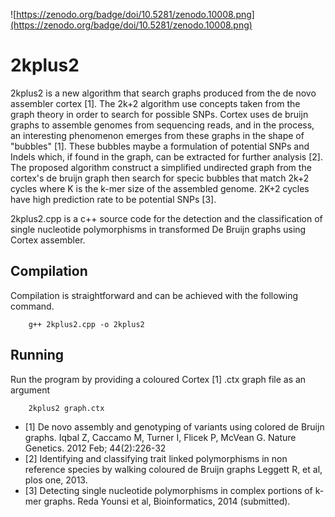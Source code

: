 ![https://zenodo.org/badge/doi/10.5281/zenodo.10008.png](https://zenodo.org/badge/doi/10.5281/zenodo.10008.png)

# 2kplus2

2kplus2 is a new algorithm that search graphs produced from the de novo assembler cortex [1]. The 2k+2 algorithm use concepts taken from the graph theory in order to search for possible SNPs. Cortex uses de bruijn graphs to assemble genomes from sequencing reads, and in the process, an interesting phenomenon emerges from these graphs in the shape of "bubbles" [1]. These bubbles maybe a formulation of potential SNPs and Indels which, if found in the graph, can be extracted for further analysis [2]. The proposed algorithm construct a simplified undirected graph from the cortex's de bruijn graph then search for specic bubbles that match 2k+2 cycles where K is the k-mer size of the assembled genome.  2K+2 cycles have high prediction rate to be potential SNPs [3].


2kplus2.cpp is a c++ source code for the detection and the classification of single nucleotide polymorphisms in transformed De Bruijn graphs using Cortex assembler.


## Compilation
Compilation is straightforward and can be achieved with the following command.

```
	g++ 2kplus2.cpp -o 2kplus2
```

## Running
Run the program by providing a coloured Cortex [1] .ctx graph file as an argument

```
	2kplus2 graph.ctx
```


* [1] De novo assembly and genotyping of variants using colored de Bruijn graphs. Iqbal Z, Caccamo M, Turner I, Flicek P, McVean G. Nature Genetics. 2012 Feb; 44(2):226-32
* [2] Identifying and classifying trait linked polymorphisms in non reference species by walking coloured de Bruijn graphs Leggett R, et al, plos one, 2013.
* [3] Detecting single nucleotide polymorphisms in complex portions of k-mer graphs. Reda Younsi et al, Bioinformatics, 2014 (submitted).
